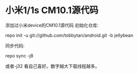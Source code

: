小米1/1s CM10.1源代码
=======
添加过小米device的CM10.1源代码
初始化仓库:

repo init -u git://github.com/tobbytan/android.git -b jellybean

同步代码:

repo sync -j8
 
或者-j32 看自己喜好。数字越大下载线程越多。



